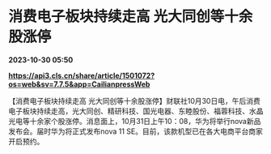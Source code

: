 # 消费电子板块持续走高 光大同创等十余股涨停

**2023-10-30 05:50**

**https://api3.cls.cn/share/article/1501072?os=web&sv=7.7.5&app=CailianpressWeb**

【消费电子板块持续走高 光大同创等十余股涨停】财联社10月30日电，午后消费电子板块持续走高，光大同创、精研科技、国光电器、东睦股份、福蓉科技、水晶光电等十余家个股涨停。消息面上，10月31日上午10：08，华为将举行nova新品发布会。届时华为将正式发布nova 11 SE。目前，该款机型已在各大电商平台商家开启预约。